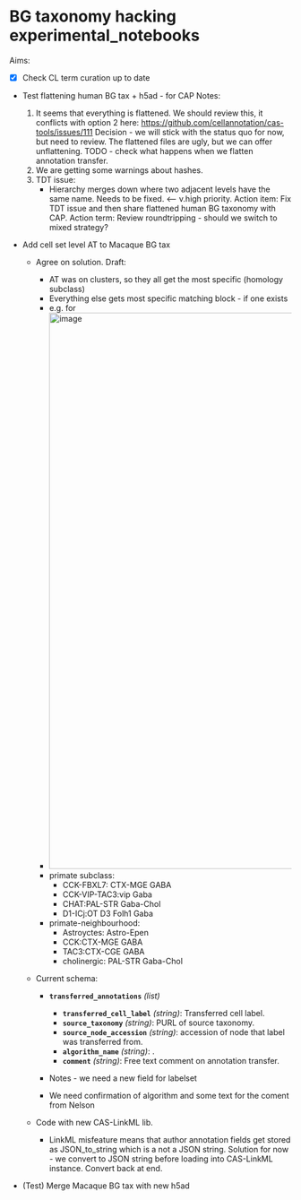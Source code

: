 # BG taxonomy hacking experimental_notebooks 

Aims: 

- [x] Check CL term curation up to date

* Test flattening human BG tax + h5ad - for CAP
   Notes:
     1. It seems that everything is flattened. We should review this, it conflicts with option 2 here:
        https://github.com/cellannotation/cas-tools/issues/111
          Decision - we will stick with the status quo for now, but need to review.  The flattened files are ugly, but we can offer unflattening.
          TODO - check what happens when we flatten annotation transfer.
     3. We are getting some warnings about hashes.
     4. TDT issue:
         * Hierarchy merges down where two adjacent levels have the same name.  Needs to be fixed. <-- v.high priority.
   Action item: Fix TDT issue and then share flattened human BG taxonomy with CAP.
   Action term: Review roundtripping - should we switch to mixed strategy?
  

* Add cell set level AT to Macaque BG tax
   *  Agree on solution. Draft:
      * AT was on clusters, so they all get the most specific (homology subclass)
      * Everything else gets most specific matching block - if one exists
      * e.g. for
      *  <img width="993" alt="image" src="https://github.com/user-attachments/assets/4f0c0462-d4af-4c2c-a839-381d66f88b30">
        * primate subclass:
          * CCK-FBXL7: CTX-MGE GABA
          * CCK-VIP-TAC3:vip Gaba
          * CHAT:PAL-STR Gaba-Chol
          * D1-ICj:OT D3 Folh1 Gaba
      * primate-neighbourhood:
          * Astroyctes: Astro-Epen
          * CCK:CTX-MGE GABA
          * TAC3:CTX-CGE GABA
          * cholinergic: PAL-STR Gaba-Chol
       
   * Current schema:
     - **`transferred_annotations`** *(list)*
        - **`transferred_cell_label`** *(string)*: Transferred cell label.
        - **`source_taxonomy`** *(string)*: PURL of source taxonomy.
        - **`source_node_accession`** *(string)*: accession of node that label was transferred from.
        - **`algorithm_name`** *(string)*: .
        - **`comment`** *(string)*: Free text comment on annotation transfer.
      
      - Notes - we need a new field for labelset
      - We need confirmation of algorithm and some text for the coment from Nelson
        
   * Code with new CAS-LinkML lib.
      * LinkML misfeature means that author annotation fields get stored as JSON_to_string which is a not a JSON string.  Solution for now - we convert to JSON string before loading into CAS-LinkML instance.  Convert back at end.
 
* (Test) Merge Macaque BG tax with new h5ad

